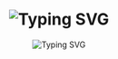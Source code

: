 <h1 align="center">
  <img src="https://readme-typing-svg.demolab.com?font=Sigmar&size=35&duration=2500&pause=800&color=FCFCFC&center=true&vCenter=true&width=435&lines=Hey%2C+I'm+John+" alt="Typing SVG"/>
</h1>

<p align="center">
  <img src="https://readme-typing-svg.demolab.com?font=Sigmar&size=25&duration=2500&pause=800&color=3DA9FC&center=true&vCenter=true&width=435&lines=Front-end+Dev;UI%2FUX+Designer;Self-directed+Learner;Always+Learning" alt="Typing SVG" align="center"/>
</p>
